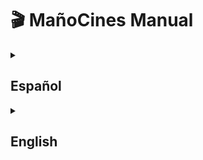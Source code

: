 # 🎬 MañoCines Manual
<details>
  <summary><h2>Español</h2></summary>
    
## 📜 Descripción

**MañoCines** es una aplicación web desarrollada con **Laravel** y **React** que permite gestionar la venta de entradas de cine y productos de bar de forma eficiente y moderna. La aplicación está pensada para ser ejecutada localmente con **XAMPP** o **MAMP**, y utiliza **MySQL** como sistema de base de datos (gestionado mediante PhpMyAdmin).

---

## 🧩 Tecnologías utilizadas

- Backend: [Laravel 11+](https://laravel.com/)
- Frontend: [React + Vite](https://vitejs.dev/)
- Base de datos: MySQL (via PhpMyAdmin)
- Servidor local: XAMPP o MAMP

---

## 🚀 Funcionalidades

- Gestión de películas y funciones.
- Selección de butacas por función.
- Venta de entradas.
- Venta de productos de bar.
- Gestión de usuarios y sesiones.
- Backend seedeado con datos de ejemplo para pruebas.

---

## 🛠️ Instalación paso a paso

### 1. Clonar el repositorio

```bash
git clone https://github.com/tuusuario/manocines.git
cd manocines
```

### 2. Instalar Laravel manualmente

Dado que algunos archivos están excluidos en `.gitignore`, debes crear una nueva instalación de Laravel:

```bash
composer create-project laravel/laravel manocines
```

Luego, reemplaza los archivos del nuevo proyecto con los del repositorio que has clonado (salvo la carpeta `vendor`, `.env`, y `node_modules`).

### 3. Configurar `.env`

Copia el contenido proporcionado del archivo `.env` (como el que aparece más abajo) y colócalo en la raíz del proyecto. Asegúrate de tener configurado:

- `DB_DATABASE=manocines`
- `DB_USERNAME=root`
- `DB_PASSWORD=` (en blanco para XAMPP)

⚠️ **Importante:** Crea una base de datos vacía llamada `manocines` desde PhpMyAdmin.

### 4. Instalar dependencias de PHP y JS

```bash
composer install
npm install
npm run dev
```

### 5. Generar la clave de la aplicación

```bash
php artisan key:generate
```

### 6. Migrar y seedear la base de datos

```bash
php artisan migrate:fresh --seed
```

Esto eliminará cualquier dato previo y poblará la base de datos con datos de prueba (usando los seeders del proyecto).

---

## 🖥️ Configuración de XAMPP o MAMP

### Si usas **XAMPP**:

- Asegúrate de que Apache y MySQL están activos.
- Coloca el proyecto en `htdocs`.
- Accede desde el navegador a: [http://localhost/manocines/public](http://localhost/manocines/public)

### Si usas **MAMP**:

- Asegúrate de colocar el proyecto en `/[disco del SO]:/MAMP/htdocs/`.
- Inicia Apache y MySQL desde MAMP.
- Accede a PhpMyAdmin en [http://localhost/phpmyadmin] para crear la base de datos.

---

## 🔌 Ejecución

Para ejecutar la aplicación, debes usar:

```bash 1 (Laravel)
php artisan serve
```

```bash 2 (Vite en desarrollo)
npm run dev
```

```web URL
http://localhost:8000/
```

---

## ⚙️ Variables de entorno de ejemplo

```env
APP_NAME=MañoCines
APP_ENV=local
APP_KEY=base64:nznwHtPKEfooBt3IlaWNLjSnUG5p0mRgKvwLS7eR/N4=
APP_DEBUG=true
APP_URL=http://localhost:8000
APP_ASSET_URL=http://localhost:8000
APP_PORT=8000

DB_CONNECTION=mysql
DB_HOST=127.0.0.1
DB_PORT=3306
DB_DATABASE=manocines
DB_USERNAME=root
DB_PASSWORD=

SESSION_DRIVER=database
SESSION_LIFETIME=120
SESSION_ENCRYPT=false
SESSION_PATH=/
SESSION_DOMAIN=null

QUEUE_CONNECTION=database

MAIL_MAILER=log
MAIL_HOST=127.0.0.1
MAIL_PORT=2525
MAIL_USERNAME=null
MAIL_PASSWORD=null
MAIL_FROM_ADDRESS="hello@example.com"
MAIL_FROM_NAME="${APP_NAME}"

VITE_APP_NAME="${APP_NAME}"
```

---

</details>
<details>
  <summary><h2>English</h2></summary>
    
## 📜 Description

**MañoCines** is a web application built with **Laravel** and **React** to efficiently manage movie ticket sales and bar products. The app is designed to run locally using **XAMPP** or **MAMP**, and uses **MySQL** (managed via PhpMyAdmin) as its database system.

---

## 🧩 Technologies Used

- Backend: [Laravel 11+](https://laravel.com/)
- Frontend: [React + Vite](https://vitejs.dev/)
- Database: MySQL (via PhpMyAdmin)
- Local Server: XAMPP or MAMP

---

## 🚀 Features

- Movie and screening management.
- Seat selection per screening.
- Ticket sales.
- Bar product sales.
- User and session management.
- Seeded backend with sample data for testing.

---

## 🛠️ Installation Guide

### 1. Clone the repository

```bash
git clone https://github.com/yourusername/manocines.git
cd manocines
```

### 2. Manually install Laravel

Some files are excluded in `.gitignore`, so you must create a fresh Laravel installation:

```bash
composer create-project laravel/laravel manocines
```

Then, replace the files in the new project with the ones from the cloned repository (excluding `vendor`, `.env`, and `node_modules`).

### 3. Configure `.env`

Copy the provided `.env` content (see below) into the project root. Make sure to configure:

- `DB_DATABASE=manocines`
- `DB_USERNAME=root`
- `DB_PASSWORD=` (empty for XAMPP)

⚠️ **Important:** Create an empty database named `manocines` in PhpMyAdmin.

### 4. Install PHP and JS dependencies

```bash
composer install
npm install
npm run dev
```

### 5. Generate the application key

```bash
php artisan key:generate
```

### 6. Migrate and seed the database

```bash
php artisan migrate:fresh --seed
```

This will drop existing tables and populate the database with test data using the provided seeders.

---

## 🖥️ Using XAMPP or MAMP

### With **XAMPP**:

- Ensure Apache and MySQL are running.
- Place the project in the `htdocs` folder.

### With **MAMP**:

- Place the project inside `/[OS disk]:/MAMP/htdocs/`.
- Start Apache and MySQL from MAMP.
- Use [http://localhost/phpmyadmin] to create the database.

---

## 🔌 Execution

To run the application, type in the console the following command

```bash 1 (Laravel)
php artisan serve
```

```bash 2 (Vite in  developing)
npm run dev
```

```web URL
http://localhost:8000/
```

---

## ⚙️ Sample Environment Variables

```env
APP_NAME=MañoCines
APP_ENV=local
APP_KEY=base64:nznwHtPKEfooBt3IlaWNLjSnUG5p0mRgKvwLS7eR/N4=
APP_DEBUG=true
APP_URL=http://localhost:8000
APP_ASSET_URL=http://localhost:8000
APP_PORT=8000

DB_CONNECTION=mysql
DB_HOST=127.0.0.1
DB_PORT=3306
DB_DATABASE=manocines
DB_USERNAME=root
DB_PASSWORD=

SESSION_DRIVER=database
SESSION_LIFETIME=120
SESSION_ENCRYPT=false
SESSION_PATH=/
SESSION_DOMAIN=null

QUEUE_CONNECTION=database

MAIL_MAILER=log
MAIL_HOST=127.0.0.1
MAIL_PORT=2525
MAIL_USERNAME=null
MAIL_PASSWORD=null
MAIL_FROM_ADDRESS="hello@example.com"
MAIL_FROM_NAME="${APP_NAME}"

VITE_APP_NAME="${APP_NAME}"
```

</details>
